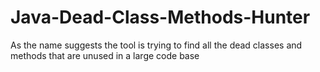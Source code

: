 Java-Dead-Class-Methods-Hunter
==============================

As the name suggests the tool is trying to find all the dead classes and methods that are unused in a large code base
